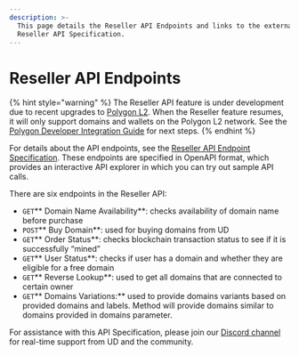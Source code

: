 ```yaml
---
description: >-
  This page details the Reseller API Endpoints and links to the external
  Reseller API Specification.
---
```


# Reseller API Endpoints

{% hint style="warning" %}
The Reseller API feature is under development due to recent upgrades to [Polygon L2](../polygon-l2-network/polygon-high-level-overview.md). When the Reseller feature resumes, it will only support domains and wallets on the Polygon L2 network. See the [Polygon Developer Integration Guide](../polygon-l2-network/polygon-developer-integration.md) for next steps.
{% endhint %}

For details about the API endpoints, see the [Reseller API Endpoint Specification](https://apidocs.unstoppabledomains.com/#tag/reseller). These endpoints are specified in OpenAPI format, which provides an interactive API explorer in which you can try out sample API calls.

There are six endpoints in the Reseller API:

* `GET`** Domain Name Availability**: checks availability of domain name before purchase
* `POST`** Buy Domain**: used for buying domains from UD
* `GET`** Order Status**: checks blockchain transaction status to see if it is successfully “mined”
* `GET`** User Status**: checks if user has a domain and whether they are eligible for a free domain
* `GET`** Reverse Lookup**: used to get all domains that are connected to certain owner
* `GET`** Domains Variations:** used to provide domains variants based on provided domains and labels. Method will provide domains similar to domains provided in domains parameter.

For assistance with this API Specification, please join our [Discord channel](https://discord.gg/b6ZVxSZ9Hn) for real-time support from UD and the community.
